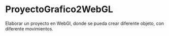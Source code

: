 # ProyectoGrafico2WebGL
Elaborar un proyecto en WebGl, donde se pueda crear diferente objeto, con diferente movimientos.
